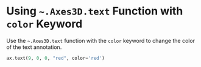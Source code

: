 # Using `~.Axes3D.text` Function with `color` Keyword

Use the `~.Axes3D.text` function with the `color` keyword to change the color of the text annotation.

```python
ax.text(9, 0, 0, "red", color='red')
```
